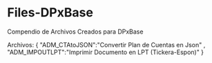 # Files-DPxBase
Compendio de Archivos Creados para DPxBase

Archivos:
{ "ADM_CTAtoJSON":"Convertir Plan de Cuentas en Json" , 
"ADM_IMPOUTLPT":"Imprimir Documento en LPT (Tickera-Espon)" 
}

